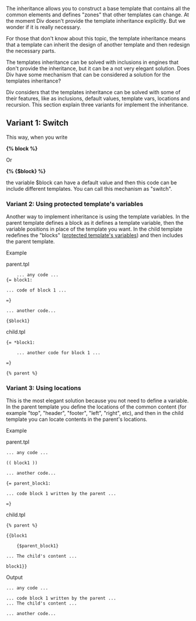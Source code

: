 The inheritance allows you to construct a base template that contains all the common elements and defines "zones" that other templates can change. At the moment Div doesn't provide the template inheritance explicitly. But we wonder if it is really necessary.

For those that don't know about this topic, the template inheritance means that a template can inherit the design of another template and then redesign the necessary parts.

The templates inheritance can be solved with inclusions in engines that don't provide the inheritance, but it can be a not very elegant solution. Does Div have some mechanism that can be considered a solution for the templates inheritance?

Div considers that the templates inheritance can be solved with some of their features, like as inclusions, default values, template vars, locations and recursion. This section explain three variants for implement the inheritance.

## Variant 1: Switch

This way, when you write

**{% block %}**  
  
Or  
  
**{% {$block} %}**

the variable $block can have a default value and then this code can be include different templates. You can call this mechanism as "switch".

### Variant 2: Using protected template's variables

Another way to implement inheritance is using the template variables. In the parent template defines a block as it defines a template variable, then the variable positions in place of the template you want. In the child template redefines the "blocks" ([protected template's variables](https://divengine.org/documentation/div-php-template-engine/mechanisms/templates-inheritance#protected-template-vars)) and then includes the parent template.

Example

parent.tpl

```
	... any code ...
{= block1:
	
... code of block 1 ...
	
=}
	
... another code...
	
{$block1}
```

child.tpl

```
{= *block1:
	
	... another code for block 1 ...
	
=}
	
{% parent %}
```

### Variant 3: Using locations

This is the most elegant solution because you not need to define a variable. In the parent template you define the locations of the common content (for example "top", "header", "footer", "left", "right", etc), and then in the child template you can locate contents in the parent's locations.

Example

parent.tpl

```
... any code ...
	
(( block1 ))
	
... another code...
	
{= parent_block1:
	
... code block 1 written by the parent ...
	
=}
```

child.tpl

```
{% parent %}
	
{{block1
	
	{$parent_block1}
	
... The child's content ...
	
block1}}
```

Output

```
... any code ...
	
... code block 1 written by the parent ...
... The child's content ...
	
... another code...
```

